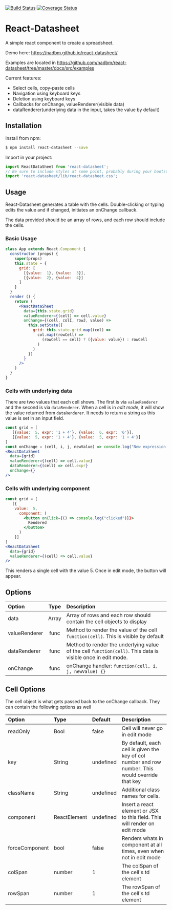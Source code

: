 
[![Build Status](https://travis-ci.org/nadbm/react-datasheet.svg?branch=master)](https://travis-ci.org/nadbm/react-datasheet)
[![Coverage Status](https://coveralls.io/repos/github/nadbm/react-datasheet/badge.svg)](https://coveralls.io/github/nadbm/react-datasheet) 
# React-Datasheet
A simple react component to create a spreadsheet. 

Demo here: https://nadbm.github.io/react-datasheet/

Examples are located in https://github.com/nadbm/react-datasheet/tree/master/docs/src/examples

Current features:
* Select cells, copy-paste cells
* Navigation using keyboard keys
* Deletion using keyboard keys
* Callbacks for onChange, valueRenderer(visible data)
* dataRenderer(underlying data in the input, takes the value by default)


## Installation

Install from npm: 
```bash
$ npm install react-datasheet --save
```
Import in your project:

```javascript
import ReactDataSheet from 'react-datasheet';
// Be sure to include styles at some point, probably during your bootstrapping
import 'react-datasheet/lib/react-datasheet.css';
```

## Usage

React-Datasheet generates a table with the cells. Double-clicking or typing edits the value and if changed, initiates an onChange callback. 

The data provided should be an array of rows, and each row should include the cells.

### Basic Usage
```jsx
class App extends React.Component {
  constructor (props) {
    super(props)
    this.state = {
      grid: [
        [{value:  1}, {value:  3}],
        [{value:  2}, {value:  4}]
      ]
    }
  }
  render () {
    return (
      <ReactDataSheet 
        data={this.state.grid}
        valueRenderer={(cell) => cell.value}
        onChange={(cell, colI, rowJ, value) => 
          this.setState({
            grid: this.state.grid.map((col) => 
              col.map((rowCell) => 
                (rowCell == cell) ? ({value: value}) : rowCell
              )
            )
          }) 
        }
      />
    )
  }
}
```

### Cells with underlying data

There are two values that each cell shows. The first is via ```valueRenderer``` and the second is via ```dataRenderer```. When a cell is in *edit mode*, it will show the value returned from ```dataRenderer```. It needs to return a string as this value is set in an input field.

```jsx 
const grid = [
   [{value:  5, expr: '1 + 4'}, {value:  6, expr: '6'}],
   [{value:  5, expr: '1 + 4'}, {value:  5, expr: '1 + 4'}]
]
const onChange = (cell, i, j, newValue) => console.log("New expression :" + newValue)
<ReactDataSheet 
  data={grid}
  valueRenderer={(cell) => cell.value}
  dataRenderer={(cell) => cell.expr}
  onChange={} 
/>
```

### Cells with underlying component

```jsx 
const grid = [
   [{
    value:  5, 
      component: ( 
        <button onClick={() => console.log("clicked")}}>
          Rendered
        </button>
      )
    }]
]
<ReactDataSheet 
  data={grid}
  valueRenderer={(cell) => cell.value}
/>
```
This renders a single cell with the value 5. Once in edit mode, the button will appear.

## Options

Option | Type | Description
:--- | :---: | :--- 
data | Array | Array of rows and each row should contain the cell objects to display
valueRenderer | func | Method to render the value of the cell `function(cell)`. This is visible by default
dataRenderer | func | Method to render the underlying value of the cell `function(cell)`. This data is visible once in edit mode.
onChange | func | onChange handler: `function(cell, i, j, newValue) {}`

## Cell Options

The cell object is what gets passed back to the onChange callback. They can contain the following options as well

Option | Type | Default |  Description
:--- | :--- | :--- | :--
readOnly | Bool | false | Cell will never go in edit mode
key | String | undefined | By default, each cell is given the key of col number and row number. This would override that key
className | String | undefined | Additional class names for cells.
component | ReactElement | undefined | Insert a react element or JSX to this field. This will render on edit mode
forceComponent | bool | false | Renders whats in component at all times, even when not in edit mode
colSpan | number | 1 | The colSpan of the cell's td element
rowSpan | number | 1 | The rowSpan of the cell's td element
